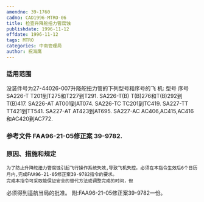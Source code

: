 ```yaml
---
amendno: 39-1760  
cadno: CAD1996-MTRO-06  
title: 检查升降舵扭力管腐蚀  
publishdate: 1996-11-12  
effdate: 1996-11-12  
tags: MTRO  
categories: 中南管理局  
author: 祝海鹰  
---
```

  
### 适用范围  
没装件号为27-44026-007升降舵扭力管的下列型号和序号的飞
机:
型号  序号
SA226-T  T201到T275和T227到T291.
SA226-T(B)  T(B)276和T(B)292到T(B)417.
SA226-AT  AT001到AT074.
SA226-TC  TC201到TC419.
SA227-TT  TT421到TT541.
SA227-AT  AT423到AT695.
SA227-AC  AC406,AC415,AC416和AC420到AC772.  
  
<!--more-->  
### 参考文件    FAA96-21-05修正案 39-9782.  
  
### 原因、措施和规定  
    为了防止升降舵扭力管腐蚀引起飞行操作系统失效,导致飞机失控。必须在本指令生效后6个日历月内,完成FAA96-21-05修正案39-9782指令的要求。  
    完成本指令可采取能保证安全的替代方法或调整完成的时间，但  
  
必须得到适航当局的批准。 附:FAA96-21-05修正案39-9782一份。  
